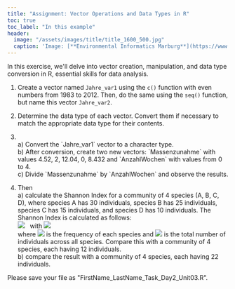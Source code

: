 ```yaml
---
title: "Assignment: Vector Operations and Data Types in R"
toc: true
toc_label: "In this example"
header:
  image: "/assets/images/title/title_1600_500.jpg"
  caption: 'Image: [**Environmental Informatics Marburg**](https://www.uni-marburg.de/en/fb19/disciplines/physisch/environmentalinformatics)'
---
```


In this exercise, we'll delve into vector creation, manipulation, and data type conversion in R, essential skills for data analysis.

1. Create a vector named `Jahre_var1` using the `c()` function with even numbers from 1983 to 2012. Then, do the same using the `seq()` function, but name this vector `Jahre_var2`.

2. Determine the data type of each vector. Convert them if necessary to match the appropriate data type for their contents. <br/>

3. <br/>
   a) Convert the `Jahre_var1` vector to a character type. <br/>
   b) After conversion, create two new vectors: `Massenzunahme` with values 4.52, 2, 12.04, 0, 8.432 and `AnzahlWochen` with values from 0 to 4. <br/>
   c) Divide `Massenzunahme` by `AnzahlWochen` and observe the results.


4. Then <br/>
  a) calculate the Shannon Index for a community of 4 species (A, B, C, D), where species A has 30 individuals, species B has 25 individuals, species C has 15 individuals, and species D has 10 individuals. The Shannon Index is calculated as follows: <br/>
  <img src="https://latex.codecogs.com/svg.image?H=-\sum_{i=1}^{S}p_i\ln(p_i)"/>&nbsp;&nbsp;&nbsp;with
  <img src="https://latex.codecogs.com/svg.image?p_i=\frac{n_i}{N}"/> <br/>
  where <img src="https://latex.codecogs.com/svg.image?n_i\;"> is the frequency of each species and <img src="https://latex.codecogs.com/svg.image?N\;"/> is the total number of individuals across all species. Compare this with a community of 4 species, each having 12 individuals.<br/>
  b) compare the result with a community of 4 species, each having 22 individuals.

Please save your file as "FirstName_LastName_Task_Day2_Unit03.R".
